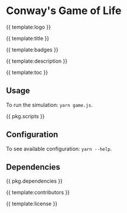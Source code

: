 # Conway's Game of Life

{{ template:logo }}

{{ template:title }}

{{ template:badges }}

{{ template:description }}

{{ template:toc }}

## Usage

To run the simulation: `yarn game.js`.

{{ pkg.scripts }}

## Configuration

To see available configuration: `yarn --help`.

## Dependencies

{{ pkg.dependencies }}

{{ template:contributors }}

{{ template:license }}
